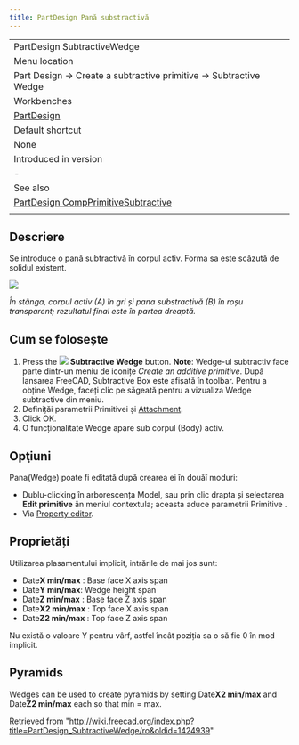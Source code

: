 ```yaml
---
title: PartDesign Pană substractivă
---
```

|  |
| --- |
| PartDesign SubtractiveWedge |
| Menu location |
| Part Design → Create a subtractive primitive → Subtractive Wedge |
| Workbenches |
| [PartDesign](/PartDesign_Workbench "PartDesign Workbench") |
| Default shortcut |
| None |
| Introduced in version |
| - |
| See also |
| [PartDesign CompPrimitiveSubtractive](/PartDesign_CompPrimitiveSubtractive "PartDesign CompPrimitiveSubtractive") |
|  |

## Descriere

Se introduce o pană subtractivă în corpul activ. Forma sa este scăzută de solidul existent.

![](/images/PartDesign_SubtractiveWedge_example.svg)

*În stânga, corpul activ (A) în gri și pana substractivă (B) în roșu transparent; rezultatul final este în partea dreaptă.*

## Cum se folosește

1. Press the ![](/images/PartDesign_SubtractiveWedge.png) **Subtractive Wedge** button. **Note**: Wedge-ul subtractiv face parte dintr-un meniu de iconițe *Create an additive primitive*. După lansarea FreeCAD, Subtractive Box este afișată în toolbar. Pentru a obține Wedge, faceți clic pe săgeată pentru a vizualiza Wedge subtractive din meniu.
2. Definițăi parametrii Primitivei și [Attachment](/Part_EditAttachment "Part EditAttachment").
3. Click OK.
4. O funcționalitate Wedge apare sub corpul (Body) activ.

## Opţiuni

Pana(Wedge) poate fi editată după crearea ei în douăî moduri:

* Dublu-clicking în arborescența Model, sau prin clic drapta și selectarea **Edit primitive** ăn meniul contextula; aceasta aduce parametrii Primitive .
* Via [Property editor](/Property_editor "Property editor").

## Proprietăți

Utilizarea plasamentului implicit, intrările de mai jos sunt:

* Date**X min/max** : Base face X axis span
* Date**Y min/max**: Wedge height span
* Date**Z min/max** : Base face Z axis span
* Date**X2 min/max** : Top face X axis span
* Date**Z2 min/max** : Top face Z axis span

Nu există o valoare Y pentru vârf, astfel încât poziția sa o să fie 0 în mod implicit.

## Pyramids

Wedges can be used to create pyramids by setting Date**X2 min/max** and Date**Z2 min/max** each so that min = max.

Retrieved from "<http://wiki.freecad.org/index.php?title=PartDesign_SubtractiveWedge/ro&oldid=1424939>"